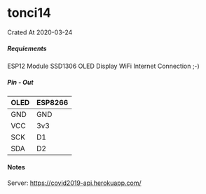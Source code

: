 # tonci14
Crated At 2020-03-24

##### Requiements
ESP12 Module
SSD1306 OLED Display
WiFi Internet Connection ;-)

##### Pin - Out
|OLED|ESP8266|
|--------|-------|
|GND| GND |
|VCC|3v3|
|SCK|D1|
|SDA|D2|

#### Notes
Server: https://covid2019-api.herokuapp.com/

